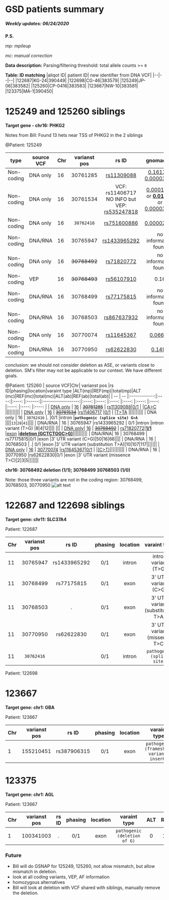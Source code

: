# GSD patients summary
##### Weekly updates: 06/24/2020

**P.S.**

*mp: mpileup*

*mc: manual correction*


**Data description:**
Parsing/filtering threshold: total allele counts >= `0`


**Table: ID matching**
|aliqot ID| patient ID| new identifier from DNA VCF|
|--|--|--|
|122687|KG-24|390449|
|122698|CG-46|383579|
|125249|JP-06|383582|
|125260|CP-0416|383583|
|123667|NW-10|383581|
|123375|MA-1|390450|

125249 and 125260 siblings
======
**Target gene - chr16: PHKG2**

Notes from Bill: Found 13 hets near TSS of PHKG2 in the 2 siblings

@Patient: 125249

|type| source VCF|Chr| varianst pos |rs ID |gnomad AF | genotype|location|varaint type        |ALT(mp)|REF(mp)|total(mp)|ALT (mc)|REF(mc)|total(mc)|
|--| --------- |-- |:------------:|:----:|:-:|:-------:|:------:|:------------------:|:----: |:----: |:------: |:-----: |:----: |:------: |
|Non-coding| DNA only | 16 |  30761285   | [rs11309088](http://grch37.ensembl.org/Homo_sapiens/Variation/Explore?db=core;r=16:30760786-30761786;source=dbSNP;tl=0575iecWJsdVkwHU-6360597;v=rs11309088;vdb=variation;vf=312211312)| [0.1613](https://gnomad.broadinstitute.org/variant/16-30761285-CA-C?dataset=gnomad_r2_1) or [0.00003196](https://gnomad.broadinstitute.org/variant/16-30761285-CAG-C?dataset=gnomad_r2_1)|0/1  |  intron varaint |deletion (**CA>C**) or deletion (CAG>C) |||||||
|Non-coding| DNA only | 16 |  30761534   |VCF: rs11406717 NO INFO but VEP: [rs535247818](http://grch37.ensembl.org/Homo_sapiens/Variation/Explore?db=core;r=16:30761035-30762044;source=dbSNP;tl=0575iecWJsdVkwHU-6360597;v=rs535247818;vdb=variation;vf=339107695) |[0.0001710](https://gnomad.broadinstitute.org/variant/16-30761534-TAAA-T?dataset=gnomad_r2_1) or [**0.01481**](https://gnomad.broadinstitute.org/variant/16-30761534-T-TA?dataset=gnomad_r2_1) or [0.00003421]()| 0/1   |  intron variant| Indel TAAA>T or **T>TA** or TAAAA>T|||||||
|Non-coding| DNA only | 16 |  `30762416`    |[rs751600886](http://grch37.ensembl.org/Homo_sapiens/Variation/Explore?db=core;r=16:30761916-30762916;tl=v018KV05GmSzgbuL-6360299;v=rs751600886;vdb=variation;vf=318505695) | [0.00002482](https://gnomad.broadinstitute.org/variant/16-30762416-G-A?dataset=gnomad_r2_1) |0/1   |intron variant |**`pathogenic (splice site) G>A,T`** ||||`23`|`24`|`47`|
|Non-coding|DNA/RNA | 16 |  30765947    |[rs1433965292](http://grch37.ensembl.org/Homo_sapiens/Variation/Explore?db=core;r=16:30765447-30766447;source=dbSNP;tl=q83OcqvHRlC0yN0N-6360591;v=rs1433965292;vdb=variation;vf=344664191) |no information found| 0/1   |intron variant  | (T>G) |13|2|15|||| 
|Non-coding| DNA only| 16|  ~~30768492~~  | [rs71820772]()|no information found|[**1/1**]()   |exon    |**3' UTR varaint , Indel (GCTCTGGC>G)**|||||||0|41|41|
|Non-coding|VEP| 16|  ~~30768493~~  | [rs56107910](http://grch37.ensembl.org/Homo_sapiens/Variation/Explore?db=core;r=16:30767993-30769009;tl=6K6eHdpe5RrkChj1-6360435;v=rs56107910;vdb=variation;vf=313798550)|0.16|  |exon  |**3' UTR varaint , Indel (CTCTGGCC>C)**||||||||||
|Non-coding|DNA/RNA| 16 |  30768499    | [rs77175815](http://grch37.ensembl.org/Homo_sapiens/Variation/Explore?db=core;r=16:30767999-30768999;tl=h0XsP9wDDEB4sf59-6360504;v=rs77175815;vdb=variation;vf=315567850)|no information found|0/1   |exon    |3' UTR variant (C>G)|115|60|175||||
|Non-coding|DNA/RNA | 16 |  30768503    |[rs867637932](http://grch37.ensembl.org/Homo_sapiens/Variation/Explore?db=core;r=16:30768003-30769003;source=dbSNP;tl=hTBYYcWlacR0SAuk-6360507;v=rs867637932;vdb=variation;vf=318873162)| no information found|0/1   |exon    |3' UTR variant (substitution T>A)|44|294|338||||
|Non-coding|DNA only | 16 |  30770074    |[rs11645367](http://grch37.ensembl.org/Homo_sapiens/Variation/Explore?db=core;r=16:30769574-30770574;tl=EuTHLgOybcYGgppD-6360513;v=rs11645367;vdb=variation;vf=312336262)|[0.06613](https://gnomad.broadinstitute.org/variant/16-30770074-C-T?dataset=gnomad_r2_1)|[0/1]()   |   exon  |3' UTR variant (C>T)|||||||
|Non-coding|DNA/RNA | 16 |  30770950    |[rs62622830](http://grch37.ensembl.org/Homo_sapiens/Variation/Explore?db=core;r=16:30770450-30771450;tl=6RRSTBGSeJWtDc0s-6360579;v=rs62622830;vdb=variation;vf=314470340)|[0.1498](https://gnomad.broadinstitute.org/variant/16-30770950-T-C?dataset=gnomad_r2_1)|0/1   |exon    |downstream_gene_variant (missence T>C)|4|6|10||||

conclusion: we should not consider deletion as ASE, or variants close to deletion. SM's filter may not be applicable to our context. We have different goals. 

@Patient: 125260
| source VCF|Chr| varianst pos |rs ID|phasing|location|varaint type        |ALT(mp)|REF(mp)|total(mp)|ALT (mc)|REF(mc)|total(mc)|ALT(ab)|REF(ab)|total(ab)|
| -- | -- |:------------:|:----:|:----: |:------:|:------------------:|:----: |:----: |:----: |:----: |:----: |:----: |:----: |:----: |:----: |
| [DNA only]() | [16]() |  ~~[30761285]()~~   | [rs11309088]()|[0/1]()   |   |[CA>C]() ||||||||||
| [DNA only]() | [16]() |  ~~[30761534]()~~    |[rs11406717]() |[0/1]()   |   |[T>TA]() ||||||||||
| DNA only | 16 |  `30762416`    |. |0/1   |intron  |**`pathogenic (splice site) G>A`** ||||`13`|`28`|`41`||||
| DNA/RNA | 16 |  30765947    |rs1433965292 | 0/1   |intron  |intron variant (T>G) |8|4|12|||| |||
| [DNA only]()| [16]() |  ~~[30768492]()~~  | [rs71820772]()|[**1/1**]()   |[exon]()    |[**deletion (GCTCTGGC>G)**]()||||||||||
| DNA/RNA| 16 |  30768499    | rs77175815|0/1   |exon    |3' UTR variant (C>G)|50|16|66||||
| DNA/RNA | 16 |  30768503    | .| 0/1   |exon    |3' UTR variant (substitution T>A)|10|107|117|||||||
| [DNA only]() | [16]() |  [30770074]()    |[rs11645367]()|[0/1]()   |     |[(C>T)]()||||||||||
| DNA/RNA | 16 |  30770950    |rs62622830|0/1   |exon    |3' UTR variant (missence T>C)|2|3|5|||||||



**chr16: 30768492 deletion (1/1); 30768499 30768503 (1/0)**

Note: those three variants are not in the coding region: 30768499, 30768503, 30770950
![alt text](figures/125249_125260_3vari.png "3 close variants")


122687 and 122698 siblings
======
**Target gene: chr11: SLC37A4**

Patient: 122687

| Chr| varianst pos |rs ID|phasing|location|varaint type        |ALT|REF|total|ALT (mc)|REF(mc)|total(mc)|
| -- |:------------:|:----:|:----: |:------:|:------------------:|:----: |:----: |:----: |:----: |:----: |:----: |
| 11 |  30765947    |rs1433965292 | 0/1   |intron  |intron variant (T>G) |13|2|15|13|2|15|
| 11 |  30768499    | rs77175815|0/1   |exon    |3' UTR variant (C>G)|115|60|175|115|60|175|
| 11 |  30768503    | .| 0/1   |exon    |3' UTR variant (substitution T>A)|44|294|338|44|294|338|
| 11 |  30770950    |rs62622830|0/1   |exon    |3' UTR variant (missence T>C)|4|6|10|4|6|10|
| 11 |  `30762416`    | |0/1   |intron  |`pathogenic (splice site)` ||||`23`|`24`|`47`|

Patient: 122698



123667
======
**Target gene: chr1: GBA**

Patient: 123667

| Chr| varianst pos |rs ID|phasing|location|varaint type        |ALT|REF|total|ALT (mc)|REF(mc)|total(mc)|
| -- |:------------:|:----:|:----: |:------:|:------------------:|:----: |:----: |:----: |:----: |:----: |:----: |
| 1 |  155210451    |rs387906315 | 0/1   |exon  |`pathogenic (frameshift variant, inserG)` |0|8|8|`4`|`1`|`5`|



123375
======
**Target gene: chr1: AGL**

Patient: 123667

| Chr| varianst pos |rs ID|phasing|location|varaint type        |ALT|REF|total|ALT (mc)|REF(mc)|total(mc)|
| -- |:------------:|:----:|:----: |:------:|:------------------:|:----: |:----: |:----: |:----: |:----: |:----: |
| 1 |  100341003    |. | 0/1   |exon  |`pathogenic (deletion of G)` |0|10|10|`5`|`5`|`10`|

### Future
* Bill will do GSNAP for 125249, 125260, not allow mismatch, but allow mismatch in deletion. 
* look at all coding variants, VEP, AF information
* homozygous alternatives
* Bill will look at deletion with VCF shared with siblings, manually remove the deletion.